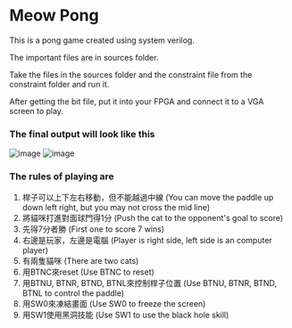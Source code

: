 # Meow Pong
This is a pong game created using system verilog.

The important files are in sources folder.

Take the files in the sources folder and the constraint file from the constraint folder and run it.

After getting the bit file, put it into your FPGA and connect it to a VGA screen to play.

### The final output will look like this
![image](https://user-images.githubusercontent.com/49239376/212553888-3874e057-f300-42fd-bf6e-e401774199db.png)
![image](https://user-images.githubusercontent.com/49239376/212553878-db4384af-e6f0-4ff6-9692-00647eef2345.png)

### The rules of playing are
1. 桿子可以上下左右移動，但不能越過中線 (You can move the paddle up down left right, but you may not cross the mid line)
2. 將貓咪打進對面球門得1分 (Push the cat to the opponent's goal to score)
3. 先得7分者勝 (First one to score 7 wins)
4. 右邊是玩家，左邊是電腦 (Player is right side, left side is an computer player)
5. 有兩隻貓咪 (There are two cats)
6. 用BTNC來reset (Use BTNC to reset)
7. 用BTNU, BTNR, BTND, BTNL來控制桿子位置 (Use BTNU, BTNR, BTND, BTNL to control the paddle)
8. 用SW0來凍結畫面 (Use SW0 to freeze the screen)
9. 用SW1使用黑洞技能 (Use SW1 to use the black hole skill)



